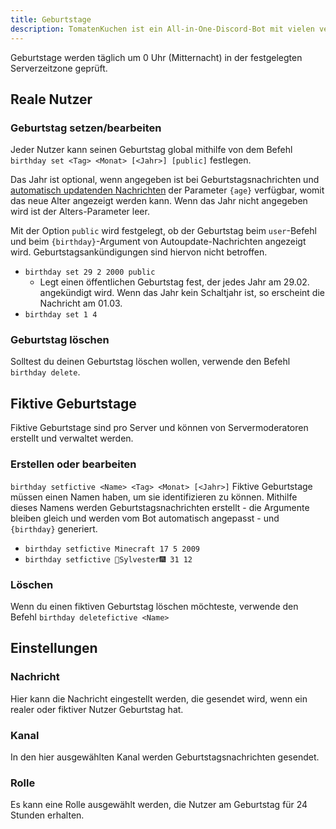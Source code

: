 ```yaml
---
title: Geburtstage
description: TomatenKuchen ist ein All-in-One-Discord-Bot mit vielen verschiedenen Funktionen. Mit dem Geburtstagssystem kann man Geburtstage pro Nutzer und pro Server erstellen. Du kannst auch Geburtstagskalender und eigene Erinnerungen erstellen.
---
```


Geburtstage werden täglich um 0 Uhr (Mitternacht) in der festgelegten Serverzeitzone geprüft.

## Reale Nutzer

### Geburtstag setzen/bearbeiten

Jeder Nutzer kann seinen Geburtstag global mithilfe von dem Befehl `birthday set <Tag> <Monat> [<Jahr>] [public]` festlegen.

Das Jahr ist optional, wenn angegeben ist bei Geburtstagsnachrichten und [automatisch updatenden Nachrichten](/autoupdate) der Parameter `{age}` verfügbar, womit das neue Alter angezeigt werden kann. Wenn das Jahr nicht angegeben wird ist der Alters-Parameter leer.

Mit der Option `public` wird festgelegt, ob der Geburtstag beim `user`-Befehl und beim `{birthday}`-Argument von Autoupdate-Nachrichten angezeigt wird.
Geburtstagsankündigungen sind hiervon nicht betroffen.

- `birthday set 29 2 2000 public`
	- Legt einen öffentlichen Geburtstag fest, der jedes Jahr am 29.02. angekündigt wird. Wenn das Jahr kein Schaltjahr ist, so erscheint die Nachricht am 01.03.
- `birthday set 1 4`

### Geburtstag löschen

Solltest du deinen Geburtstag löschen wollen, verwende den Befehl `birthday delete`.

## Fiktive Geburtstage

Fiktive Geburtstage sind pro Server und können von Servermoderatoren erstellt und verwaltet werden.

### Erstellen oder bearbeiten
`birthday setfictive <Name> <Tag> <Monat> [<Jahr>]`
Fiktive Geburtstage müssen einen Namen haben, um sie identifizieren zu können. Mithilfe dieses Namens werden Geburtstagsnachrichten erstellt - die Argumente bleiben gleich und werden vom Bot automatisch angepasst - und `{birthday}` generiert.

- `birthday setfictive Minecraft 17 5 2009`
- `birthday setfictive 🎇Sylvester🎆 31 12`

### Löschen

Wenn du einen fiktiven Geburtstag löschen möchteste, verwende den Befehl `birthday deletefictive <Name>`

## Einstellungen

### Nachricht

Hier kann die Nachricht eingestellt werden, die gesendet wird, wenn ein realer oder fiktiver Nutzer Geburtstag hat.

### Kanal

In den hier ausgewählten Kanal werden Geburtstagsnachrichten gesendet.

### Rolle

Es kann eine Rolle ausgewählt werden, die Nutzer am Geburtstag für 24 Stunden erhalten.
